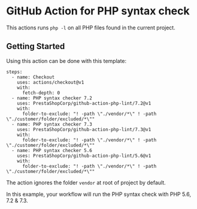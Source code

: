 # GitHub Action for PHP syntax check

This actions runs `php -l` on all PHP files found in the current project.

## Getting Started

Using this action can be done with this template:

```
steps:
  - name: Checkout
    uses: actions/checkout@v1
    with:
      fetch-depth: 0
  - name: PHP syntax checker 7.2
    uses: PrestaShopCorp/github-action-php-lint/7.2@v1
    with:
      folder-to-exclude: "! -path \"./vendor/*\" ! -path \"./customer/folder/excluded/*\""
  - name: PHP syntax checker 7.3
    uses: PrestaShopCorp/github-action-php-lint/7.3@v1
    with:
      folder-to-exclude: "! -path \"./vendor/*\" ! -path \"./customer/folder/excluded/*\""
  - name: PHP syntax checker 5.6
    uses: PrestaShopCorp/github-action-php-lint/5.6@v1
    with:
      folder-to-exclude: "! -path \"./vendor/*\" ! -path \"./customer/folder/excluded/*\""
```

The action ignores the folder `vendor` at root of project by default.

In this example, your workflow will run the PHP syntax check with PHP 5.6, 7.2 & 7.3.
